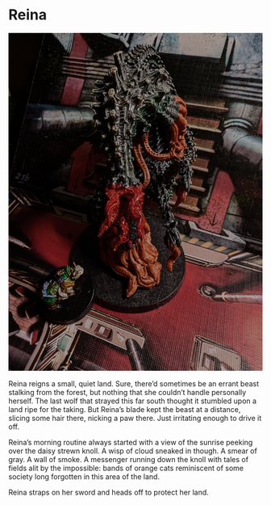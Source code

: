 # Reina


![image](/assets/images/reinaMonster.jpg)

Reina reigns a small, quiet land. Sure, there’d sometimes be an errant beast stalking from the forest, but nothing that she couldn’t handle personally herself. The last wolf that strayed this far south thought it stumbled upon a land ripe for the taking. But Reina’s blade kept the beast at a distance, slicing some hair there, nicking a paw there. Just irritating enough to drive it off.

Reina’s morning routine always started with a view of the sunrise peeking over the daisy strewn knoll. A wisp of cloud sneaked in though. A smear of gray. A wall of smoke. A messenger running down the knoll with tales of fields alit by the impossible: bands of orange cats reminiscent of some society long forgotten in this area of the land.

Reina straps on her sword and heads off to protect her land.